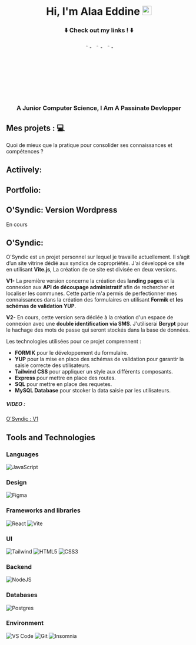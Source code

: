 <h1 align="center">Hi, I'm Alaa Eddine <img src="https://media.giphy.com/media/hvRJCLFzcasrR4ia7z/giphy.gif" width="25px"></h1>
<h3 align="center">
⬇️ Check out my links ! ⬇️
</h3>
<p align="center">
  <a href="https://www.linkedin.com/in/alaa-eddine-rahali/">
   <img src="https://img.icons8.com/color/48/000000/linkedin.png" width="3.5%"/>
    </a><span>&nbsp;</span>
  <a href="mailto:ralaaeddine1@gmail.com">
    <img src="https://img.icons8.com/fluent/48/000000/gmail.png" width="3.5%"/>
  </a><span>&nbsp;</span>
  <a href="https://github.com/AlaaEddineRAHALI">
    <img src="https://img.icons8.com/fluent/48/000000/github.png" width="3.5%"/>
  </a><span>&nbsp;</span>
</p>
<h3 align="center">A Junior Computer Science, I Am  A Passinate Devlopper</h3>

## Mes projets : :computer:

Quoi de mieux que la pratique pour consolider ses connaissances et compétences ?

## **Actiively:**

## **Portfolio:**

## **O'Syndic:** Version Wordpress

En cours

## **O'Syndic:**

O'Syndic est un projet personnel sur lequel je travaille actuellement. Il s’agit d’un site vitrine dédié aux syndics de copropriétés. J'ai développé ce site en utilisant **Vite.js**, La création de ce site est divisée en deux versions.

**V1-** La première version concerne la création des **landing pages** et la connexion aux **API de découpage administratif** afin de rechercher et localiser les communes. Cette partie m'a permis de perfectionner mes connaissances dans la création des formulaires en utilisant **Formik** et **les schémas de validation YUP**.

**V2-** En cours, cette version sera dédiée à la création d'un espace de connexion avec une **double identification via SMS**. J'utiliserai **Bcrypt** pour le hachage des mots de passe qui seront stockés dans la base de données.

Les technologies utilisées pour ce projet comprennent :

- **FORMIK** pour le développement du formulaire.
- **YUP** pour la mise en place des schémas de validation pour garantir la saisie correcte des utilisateurs.
- **Tailwind CSS** pour appliquer un style aux différents composants.
- **Express** pour mettre en place des routes.
- **SQL** pour mettre en place des requetes.
- **MySQL Database** pour stcoker la data saisie par les utilisateurs.

##### VIDEO :

[O'Syndic : V1](..)

## Tools and Technologies

### Languages

![JavaScript](https://img.shields.io/badge/javascript-%23F7DF1E.svg?style=for-the-badge&logo=javascript&logoColor=black)

### Design

![Figma](https://img.shields.io/badge/figma-%23F24E1E.svg?style=for-the-badge&logo=figma&logoColor=white)

### Frameworks and libraries

![React](https://img.shields.io/badge/react-%232d415c.svg?style=for-the-badge&logo=react&logoColor=%2304D8F9)
![Vite](https://img.shields.io/badge/vite-%23646CFF.svg?style=for-the-badge&logo=vite&logoColor=white)

### UI

![Tailwind](https://img.shields.io/badge/tailwind_css-%2306B6D4.svg?style=for-the-badge&logo=tailwind-css&logoColor=white)
![HTML5](https://img.shields.io/badge/HTML5-E34F26?style=for-the-badge&logo=html5&logoColor=white)
![CSS3](https://img.shields.io/badge/CSS3-1572B6?style=for-the-badge&logo=css3&logoColor=white)

### Backend

![NodeJS](https://img.shields.io/badge/node_js-%23339933.svg?style=for-the-badge&logo=node.js&logoColor=white)

### Databases

![Postgres](https://img.shields.io/badge/postgres-%23316192.svg?style=for-the-badge&logo=postgresql&logoColor=white)

### Environment

![VS Code](https://img.shields.io/badge/visual_studio_code-%23007ACC.svg?style=for-the-badge&logo=visual-studio-code&logoColor=white)
![Git](https://img.shields.io/badge/git-%23F05032.svg?style=for-the-badge&logo=git&logoColor=white)
![Insomnia](https://img.shields.io/badge/insomia-%234000BF.svg?style=for-the-badge&logo=insomnia&logoColor=white)
